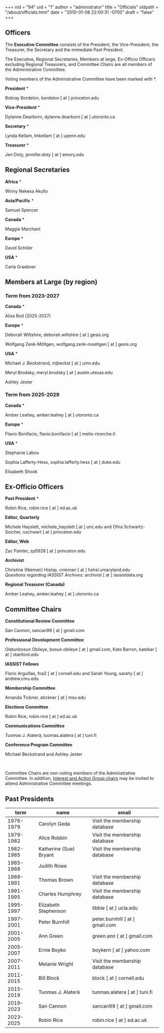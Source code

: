 +++
nid = "94"
uid = "1"
author = "administrator"
title = "Officials"
oldpath = "/about/officials.html" 
date = "2010-01-08 22:00:31 -0700"
draft = "false"
+++
## Officers

The **Executive Committee** consists of the President, the Vice-President, the Treasurer, the Secretary and the immediate Past President.

The Executive, Regional Secretaries, Members at large, Ex-Officio Officers excluding Regional Treasurers, and Committee Chairs are all members of the Administrative Committee. 

Voting members of the Administrative Committee have been marked with *. 

**President** *

Bobray Bordelon, bordelon [ at ] princeton.edu

**Vice-President** *

Dylanne Dearborn, dylanne.dearborn [ at ] utoronto.ca

**Secretary** *

Lynda Kellam, lmkellam [ at ] upenn.edu

**Treasurer** *

Jen Doty, jennifer.doty [ at ] emory.edu

## Regional Secretaries

**Africa** *

Winny Nekesa Akullo

**Asia/Pacific** *

Samuel Spencer

**Canada** *

Maggie Marchant

**Europe** *

David Schiller

**USA** *

Carla Graebner

## Members at Large (by region)

### Term from 2023-2027

**Canada** *

Alisa Rod (2025-2027)

**Europe** *

Deborah Wiltshire, deborah.wiltshire [ at ] gesis.org

Wolfgang Zenk-Möltgen, wolfgang.zenk-moeltgen [ at ] gesis.org

**USA** *

Michael J. Beckstrand, mjbeckst [ at ] umn.edu

Meryl Brodsky, meryl.brodsky [ at ] austin.utexas.edu

Ashley Jester

### Term from 2025-2029

**Canada** *

Amber Leahey, amber.leahey [ at ] utoronto.ca

**Europe** *

Flavio Bonifacio, flavio.bonifacio [ at ] metis-ricerche.it

**USA** *

Stephanie Labou

Sophia Lafferty-Hess, sophia.lafferty.hess [ at ] duke.edu

Elisabeth Shook


## Ex-Officio Officers

**Past President** *

Robin Rice, robin.rice [ at ] ed.ac.uk

**Editor, Quarterly**

Michele Hayslett, michele_hayslett [ at ] unc.edu and Ofira Schwartz-Soicher, oschwart [ at ] princeton.edu

**Editor, Web**

Zac Painter, zp5928 [ at ] princeton.edu

**Archivist**

Christine (Nieman) Hislop, cnieman [ at ] hshsl.umaryland.edu
<br />*Questions regarding IASSIST Archives:* archivist [ at ] iassistdata.org


**Regional Treasurer (Canada)** 

Amber Leahey, amber.leahey [ at ] utoronto.ca

<!--
  **Regional Treasurer (Europe & Africa)** 

  Open

  **Regional Treasurer (Asia & Pacific)** 

  Open
-->


## Committee Chairs

**Constitutional Review Committee**

San Cannon, sancan99 [ at ] gmail.com

**Professional Development Committee**

Olatunbosun Obileye, bosun.obileye [ at ] gmail.com, Kate Barron, katebar [ at ] stanford.edu

**IASSIST Fellows**

Florio Arguillas, foa2 [ at ] cornell.edu and Sarah Young, sarahy [ at ] andrew.cmu.edu

**Membership Committee**

Amanda Tickner, atickner [ at ] msu.edu

**Elections Committee**

Robin Rice, robin.rice [ at ] ed.ac.uk

**Communications Committee**

Tuomas J. Alaterä, tuomas.alatera [ at ] tuni.fi

**Conference Program Committee**

Michael Beckstrand and Ashley Jester

&nbsp;

Committee Chairs are non-voting members of the Administrative Committee.
In addition, [Interest and Action Group chairs](/about/committees-and-groups#interest-groups) may be invited to attend Administrative Committee meetings.


## Past Presidents

term|name |email |
---|---|---|
1976-1979 | Carolyn Geda |  Visit the membership database<!--cg3 [ at ] ix.netcom.com-->|
1979-1982 | Alice Robbin |  Visit the membership database<!--arobbin [ at ] indiana.edu--> |
1982-1985 | Katherine (Sue) Bryant  |  Visit the membership database<!--bryant.sue [ at ] tbs-sct.gc.ca--> |
1985-1988 | Judith Rowe |  <!--judith [ at ] princeton.edu--> |
1988-1991 | Thomas Brown |  Visit the membership database<!--ThomasEBrownDC [ at ] aol.com--> |
1991-1995 | Charles Humphrey |  Visit the membership database<!--chuck.humphrey [ at ] ualberta.ca--> |
1995-1997 | Elizabeth Stephenson |  libbie [ at ] ucla.edu |
1997-2001 | Peter Burnhill |  peter.burnhill [ at ] gmail.com |
2001-2005 | Ann Green |  green.ann [ at ] gmail.com |
2005-2007 | Ernie Boyko |  boykern [ at ] yahoo.com |
2007-2011 | Melanie Wright |  Visit the membership database <!--melanie [ at ] essex.ac.uk --> |
2011-2015 | Bill Block |  block [ at ] cornell.edu |
2015-2019 | Tuomas J. Alaterä |  tuomas.alatera [ at ] tuni.fi |
2019-2023 | San Cannon | sancan99 [ at ] gmail.com |
2023-2025 | Robin Rice | robin.rice [ at ] ed.ac.uk |
